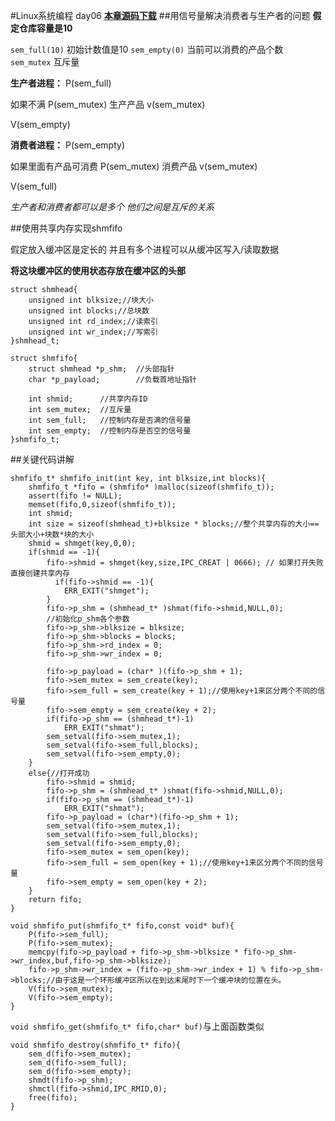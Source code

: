 #Linux系统编程 day06
[**本章源码下载**](code/day06.rar)
##用信号量解决消费者与生产者的问题
**假定仓库容量是10**

`sem_full(10)`	初始计数值是10
`sem_empty(0)` 	当前可以消费的产品个数
`sem_mutex`		互斥量


**生产者进程：**
P(sem_full)

如果不满
	P(sem_mutex)
	生产产品
	v(sem_mutex)
	
V(sem_empty)


**消费者进程：**
P(sem_empty)

如果里面有产品可消费
	P(sem_mutex)
	消费产品
	v(sem_mutex)
	
V(sem_full)


*生产者和消费者都可以是多个*
*他们之间是互斥的关系*

##使用共享内存实现shmfifo

假定放入缓冲区是定长的
并且有多个进程可以从缓冲区写入/读取数据

**将这块缓冲区的使用状态存放在缓冲区的头部**

```
struct shmhead{
	unsigned int blksize;//块大小
	unsigned int blocks;//总块数
	unsigned int rd_index;//读索引
	unsigned int wr_index;//写索引
}shmhead_t;

struct shmfifo{
	struct shmhead *p_shm;	//头部指针
	char *p_payload;		//负载首地址指针
	
	int shmid;		//共享内存ID
	int sem_mutex;	//互斥量
	int sem_full;	//控制内存是否满的信号量
	int sem_empty;	//控制内存是否空的信号量
}shmfifo_t;
```

##关键代码讲解

```
shmfifo_t* shmfifo_init(int key, int blksize,int blocks){
    shmfifo_t *fifo = (shmfifo* )malloc(sizeof(shmfifo_t));
    assert(fifo != NULL);
    memset(fifo,0,sizeof(shmfifo_t));
    int shmid;
    int size = sizeof(shmhead_t)+blksize * blocks;//整个共享内存的大小==头部大小+块数*块的大小
    shmid = shmget(key,0,0);
    if(shmid == -1){
        fifo->shmid = shmget(key,size,IPC_CREAT | 0666); // 如果打开失败直接创建共享内存
          if(fifo->shmid == -1){
            ERR_EXIT("shmget");
        }
        fifo->p_shm = (shmhead_t* )shmat(fifo->shmid,NULL,0);
        //初始化p_shm各个参数
        fifo->p_shm->blksize = blksize;
        fifo->p_shm->blocks = blocks;
        fifo->p_shm->rd_index = 0;
        fifo->p_shm->wr_index = 0;
      
        fifo->p_payload = (char* )(fifo->p_shm + 1);
        fifo->sem_mutex = sem_create(key);
        fifo->sem_full = sem_create(key + 1);//使用key+1来区分两个不同的信号量
        fifo->sem_empty = sem_create(key + 2);
        if(fifo->p_shm == (shmhead_t*)-1)
            ERR_EXIT("shmat");
        sem_setval(fifo->sem_mutex,1);
        sem_setval(fifo->sem_full,blocks);
        sem_setval(fifo->sem_empty,0);
    }
    else{//打开成功
        fifo->shmid = shmid;
        fifo->p_shm = (shmhead_t* )shmat(fifo->shmid,NULL,0);
        if(fifo->p_shm == (shmhead_t*)-1)
            ERR_EXIT("shmat");
        fifo->p_payload = (char*)(fifo->p_shm + 1);
        sem_setval(fifo->sem_mutex,1);
        sem_setval(fifo->sem_full,blocks);
        sem_setval(fifo->sem_empty,0);
        fifo->sem_mutex = sem_open(key);
        fifo->sem_full = sem_open(key + 1);//使用key+1来区分两个不同的信号量
        fifo->sem_empty = sem_open(key + 2);
    }
    return fifo;
}                 
```
```
void shmfifo_put(shmfifo_t* fifo,const void* buf){
    P(fifo->sem_full);
    P(fifo->sem_mutex);
    memcpy(fifo->p_payload + fifo->p_shm->blksize * fifo->p_shm->wr_index,buf,fifo->p_shm->blksize);
    fifo->p_shm->wr_index = (fifo->p_shm->wr_index + 1) % fifo->p_shm->blocks;//由于这是一个环形缓冲区所以在到达末尾时下一个缓冲块的位置在头。
    V(fifo->sem_mutex);
    V(fifo->sem_empty);
}  
```
`void shmfifo_get(shmfifo_t* fifo,char* buf)`与上面函数类似

```
void shmfifo_destroy(shmfifo_t* fifo){
    sem_d(fifo->sem_mutex);
    sem_d(fifo->sem_full);
    sem_d(fifo->sem_empty);
    shmdt(fifo->p_shm);
    shmctl(fifo->shmid,IPC_RMID,0);
    free(fifo);
}
```
